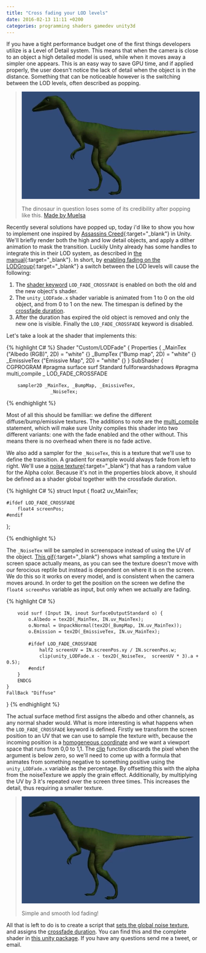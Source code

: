 ```yaml
---
title: "Cross fading your LOD levels"
date: 2016-02-13 11:11 +0200
categories: programming shaders gamedev unity3d
---
```


If you have a tight performance budget one of the first things developers utilize is a Level of Detail system. This means that when the camera is close to an object a high detailed model is used, while when it moves away a simpler one appears. This is an easy way to save GPU time, and if applied properly, the user doesn't notice the lack of detail when the object is in the distance. Something that can be noticeable however is the switching between the LOD levels, often described as popping. 

> <img src='images/lod-before.gif'>
>
> The dinosaur in question loses some of its credibility after popping like this. [Made by Muelsa](https://www.assetstore.unity3d.com/en/#!/content/45319)

Recently several solutions have popped up, today i'd like to show you how to implement one inspired by [Assassins Creed][as-solution]{:target="_blank"} in Unity. We'll briefly render both the high and low detail objects, and apply a dither animation to mask the transition. Luckily Unity already has some handles to integrate this in their LOD system, as described in [the manual][lodgroup-u3d]{:target="_blank"}. In short, by [enabling fading on the LODGroup][enable-fading-u3d]{:target="_blank"} a switch between the LOD levels will cause the following:

1. The [shader keyword][shader-keyword-u3d] `LOD_FADE_CROSSFADE` is enabled on both the old and the new object's shader.
2. The `unity_LODFade.x` shader variable is animated from 1 to 0 on the old object, and from 0 to 1 on the new. The timespan is defined by the [crossfade duration][crossfade-duration-u3d].
3. After the duration has expired the old object is removed and only the new one is visible. Finally the `LOD_FADE_CROSSFADE` keyword is disabled.

Let's take a look at the shader that implements this:

{% highlight C# %}
Shader "Custom/LODFade" {
	Properties {
		_MainTex ("Albedo (RGB)", 2D) = "white" {}
		_BumpTex ("Bump map", 2D) = "white" {}
		_EmissiveTex ("Emissive Map", 2D) = "white" {}
	}
	SubShader {		
		CGPROGRAM
		#pragma surface surf Standard fullforwardshadows
		#pragma multi_compile _ LOD_FADE_CROSSFADE

		sampler2D _MainTex, _BumpMap, _EmissiveTex, 
					_NoiseTex;
{% endhighlight %}

Most of all this should be familliar: we define the different diffuse/bump/emissive textures. The additions to note are the [multi_compile][multi-compile-u3d] statement, which will make sure Unity compiles this shader into two different variants: one with the fade enabled and the other without. This means there is no overhead when there is no fade active. 

We also add a sampler for the `_NoiseTex`, this is a texture that we'll use to define the transition. A gradient for example would always fade from left to right. We'll use a [noise texture][noise-texture]{:target="_blank"} that has a random value for the Alpha color. Because it's not in the properties block above, it should be defined as a shader global together with the crossfade duration.

{% highlight C# %}
struct Input {
	float2 uv_MainTex;
	
	#ifdef LOD_FADE_CROSSFADE
		float4 screenPos;
	#endif
};

{% endhighlight %}

The `_NoiseTex` will be sampled in screenspace instead of using the UV of the object. [This gif][screenspace-example]{:target="_blank"} shows what sampling a texture in screen space actually means, as you can see the texture doesn't move with our ferocious reptile but instead is dependent on where it is on the screen. We do this so it works on every model, and is consistent when the camera moves around. In order to get the position on the screen we define the `float4 screenPos` variable as input, but only when we actually are fading. 

{% highlight C# %}

		void surf (Input IN, inout SurfaceOutputStandard o) {
			o.Albedo = tex2D(_MainTex, IN.uv_MainTex);
			o.Normal = UnpackNormal(tex2D(_BumpMap, IN.uv_MainTex));
			o.Emission = tex2D(_EmissiveTex, IN.uv_MainTex);
			
			#ifdef LOD_FADE_CROSSFADE
				half2 screenUV = IN.screenPos.xy / IN.screenPos.w;
				clip(unity_LODFade.x - tex2D(_NoiseTex,  screenUV * 3).a + 0.5);
			#endif
		}
		ENDCG
	}
	FallBack "Diffuse"
}
{% endhighlight %}

The actual surface method first assigns the albedo and other channels, as any normal shader would. What is more interesting is what happens when the `LOD_FADE_CROSSFADE` keyword is defined. Firstly we transform the screen position to an UV that we can use to sample the texture with, because the incoming position is a [homogeneous coordinate][homo-coord] and we want a viewport space that runs from 0,0 to 1,1. The [clip][hlsl-clip-manual] function discards the pixel when the argument is below zero, so we'll need to come up with a formula that animates from something negative to something positive using the `unity_LODFade.x` variable as the percentage. By offsetting this with the alpha from the noiseTexture we apply the grain effect. Additionally, by multiplying the UV by 3 it's repeated over the screen three times. This increases the detail, thus requiring a smaller texture. 

> <img src='images/lod-after.gif'>
>
> Simple and smooth lod fading!

All that is left to do is to create a script that [sets the global noise texture][set-global-texture-u3d], and assigns the [crossfade duration][crossfade-duration-u3d]. You can find this and the complete shader in [this unity package][package-download]. If you have any questions send me a tweet, or email.

[as-solution]: http://simonschreibt.de/gat/assassins-creed-3-lod-blending/ "Assasins Creed example"
[lodgroup-u3d]: http://docs.unity3d.com/Manual/class-LODGroup.html "Unity documentation"
[enable-fading-u3d]: /images/lod-enable-on-group.png 
[crossfade-duration-u3d]: http://docs.unity3d.com/ScriptReference/LODGroup-crossFadeAnimationDuration.html "Crossfade duration"
[multi-compile-u3d]: http://docs.unity3d.com/Manual/SL-MultipleProgramVariants.html "Making multiple program variants"
[noise-texture]: /images/lod-noise-texture.tga
[screenspace-example]: /images/lod-screenspace-example.gif
[hlsl-clip-manual]: https://msdn.microsoft.com/en-us/library/windows/desktop/bb204826(v=vs.85).aspx "HLSL manual on Clip"
[package-download]: /images/LODFade.unitypackage
[homo-coord]: http://glprogramming.com/red/appendixf.html
[set-global-texture-u3d]: http://docs.unity3d.com/ScriptReference/Shader.SetGlobalTexture.html
[shader-keyword-u3d]: http://docs.unity3d.com/ScriptReference/Shader.EnableKeyword.html